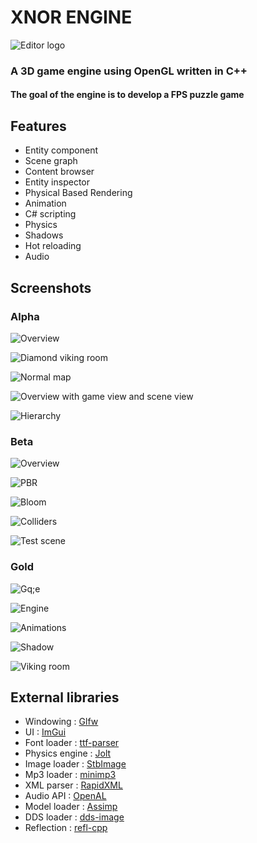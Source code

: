 # XNOR ENGINE 

![Editor logo](assets_internal/editor/ui/logo.png)

### A 3D game engine using OpenGL written in C++
#### The goal of the engine is to develop a FPS puzzle game

## Features

- Entity component
- Scene graph
- Content browser
- Entity inspector
- Physical Based Rendering
- Animation
- C# scripting
- Physics
- Shadows
- Hot reloading
- Audio

## Screenshots

### Alpha

![Overview](screenshots/alpha/1.png)

![Diamond viking room](screenshots/alpha/2.png)

![Normal map](screenshots/alpha/3.png)

![Overview with game view and scene view](screenshots/alpha/4.png)

![Hierarchy](screenshots/alpha/5.png)

### Beta

![Overview](screenshots/beta/1.png)

![PBR](screenshots/beta/2.png)

![Bloom](screenshots/beta/3.png)

![Colliders](screenshots/beta/4.png)

![Test scene](screenshots/beta/5.png)

### Gold

![Gq;e](screenshots/gold/1.png)

![Engine](screenshots/gold/2.png)

![Animations](screenshots/gold/3.png)

![Shadow](screenshots/gold/4.png)

![Viking room](screenshots/gold/5.png)

## External libraries

- Windowing : [Glfw](https://www.glfw.org/)
- UI : [ImGui](https://github.com/ocornut/imgui)
- Font loader : [ttf-parser](https://github.com/kv01/ttf-parser)
- Physics engine : [Jolt](https://github.com/jrouwe/JoltPhysics)
- Image loader : [StbImage](https://github.com/nothings/stb/blob/master/stb_image.h)
- Mp3 loader : [minimp3](https://github.com/lieff/minimp3)
- XML parser : [RapidXML](https://github.com/Fe-Bell/RapidXML)
- Audio API : [OpenAL](https://www.openal.org/)
- Model loader : [Assimp](https://github.com/assimp/assimp)
- DDS loader : [dds-image](https://github.com/spnda/dds_image)
- Reflection : [refl-cpp](https://github.com/veselink1/refl-cpp)
